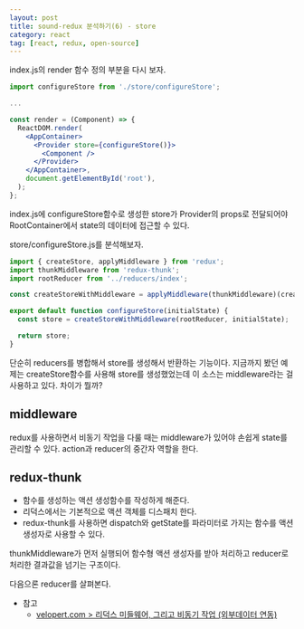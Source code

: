 ```yaml
---
layout: post
title: sound-redux 분석하기(6) - store
category: react
tag: [react, redux, open-source] 
---
```

index.js의 render 함수 정의 부분을 다시 보자.
```jsx
import configureStore from './store/configureStore';

...

const render = (Component) => {
  ReactDOM.render(
    <AppContainer>
      <Provider store={configureStore()}>
        <Component />
      </Provider>
    </AppContainer>,
    document.getElementById('root'),
  );
};
```

index.js에 configureStore함수로 생성한 store가 Provider의 props로 전달되어야 RootContainer에서 state의 데이터에 접근할 수 있다.

store/configureStore.js를 분석해보자.
```jsx
import { createStore, applyMiddleware } from 'redux';
import thunkMiddleware from 'redux-thunk';
import rootReducer from '../reducers/index';

const createStoreWithMiddleware = applyMiddleware(thunkMiddleware)(createStore);

export default function configureStore(initialState) {
  const store = createStoreWithMiddleware(rootReducer, initialState);

  return store;
}
```

단순히 reducers를 병합해서 store를 생성해서 반환하는 기능이다. 지금까지 봤던 예제는 createStore함수를 사용해 store를 생성했었는데 이 소스는 middleware라는 걸 사용하고 있다. 차이가 뭘까?

## middleware
redux를 사용하면서 비동기 작업을 다룰 때는 middleware가 있어야 손쉽게 state를 관리할 수 있다. action과 reducer의 중간자 역할을 한다. 

## redux-thunk
- 함수를 생성하는 액션 생성함수를 작성하게 해준다.
 - 리덕스에서는 기본적으로 액션 객체를 디스패치 한다.
 - redux-thunk를 사용하면 dispatch와 getState를 파라미터로 가지는 함수를 액션생성자로 사용할 수 있다.

thunkMiddleware가 먼저 실행되어 함수형 액션 생성자를 받아 처리하고 reducer로 처리한 결과값을 넘기는 구조이다.

다음으론 reducer를 살펴본다.

- 참고
  - [velopert.com > 리덕스 미들웨어, 그리고 비동기 작업 (외부데이터 연동)](https://velopert.com/3401)

